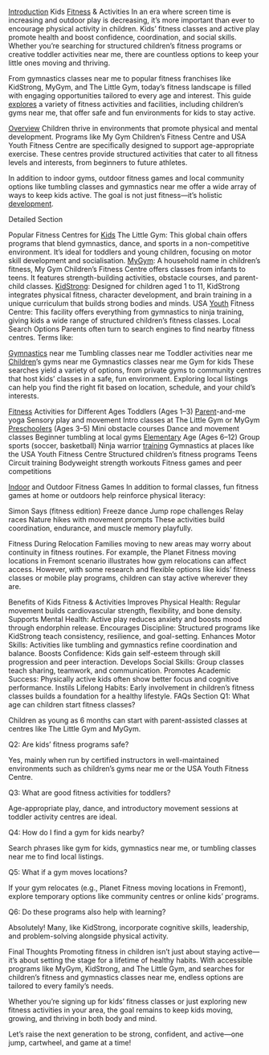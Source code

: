 [Introduction](https://santabarbaratrapeze.com/safety-gear-for-parkour)
Kids [Fitness](https://santabarbaratrapeze.com/guide-to-parkour-2025) & Activities In an era where screen time is increasing and outdoor play is decreasing, it’s more important than ever to encourage physical activity in children. Kids’ fitness classes and active play promote health and boost confidence, coordination, and social skills. Whether you’re searching for structured children’s fitness programs or creative toddler activities near me, there are countless options to keep your little ones moving and thriving.

From gymnastics classes near me to popular fitness franchises like KidStrong, MyGym, and The Little Gym, today’s fitness landscape is filled with engaging opportunities tailored to every age and interest. This guide [explores](https://santabarbaratrapeze.com/how-to-do-parkour-training) a variety of fitness activities and facilities, including children’s gyms near me, that offer safe and fun environments for kids to stay active.

[Overview](https://santabarbaratrapeze.com/events-for-kids)
Children thrive in environments that promote physical and mental development. Programs like My Gym Children’s Fitness Centre and USA Youth Fitness Centre are specifically designed to support age-appropriate exercise. These centres provide structured activities that cater to all fitness levels and interests, from beginners to future athletes.

In addition to indoor gyms, outdoor fitness games and local community options like tumbling classes and gymnastics near me offer a wide array of ways to keep kids active. The goal is not just fitness—it’s holistic [development](https://santabarbaratrapeze.com/kids-fitness-activities).

Detailed Section

Popular Fitness Centres for [Kids](https://santabarbaratrapeze.com/fun-games-for-children)
The Little Gym: This global chain offers programs that blend gymnastics, dance, and sports in a non-competitive environment. It’s ideal for toddlers and young children, focusing on motor skill development and socialisation.
[MyGym](https://santabarbaratrapeze.com/events-for-kids): A household name in children’s fitness, My Gym Children’s Fitness Centre offers classes from infants to teens. It features strength-building activities, obstacle courses, and parent-child classes.
[KidStrong](https://santabarbaratrapeze.com/kids-fitness-activities): Designed for children aged 1 to 11, KidStrong integrates physical fitness, character development, and brain training in a unique curriculum that builds strong bodies and minds.
USA [Youth](https://santabarbaratrapeze.com/fun-games-for-children) Fitness Centre: This facility offers everything from gymnastics to ninja training, giving kids a wide range of structured children’s fitness classes.
Local Search Options
Parents often turn to search engines to find nearby fitness centres. Terms like:

[Gymnastics](https://santabarbaratrapeze.com/group-activities) near me
Tumbling classes near me
Toddler activities near me
[Children](https://santabarbaratrapeze.com/family-day-out-ideas)’s gyms near me
Gymnastics classes near me
Gym for kids
These searches yield a variety of options, from private gyms to community centres that host kids’ classes in a safe, fun environment. Exploring local listings can help you find the right fit based on location, schedule, and your child’s interests.

[Fitness](https://santabarbaratrapeze.com/training-program-workout) Activities for Different Ages
Toddlers (Ages 1–3)
[Parent](https://santabarbaratrapeze.com/healthy-life-style-live-well)-and-me yoga
Sensory play and movement
Intro classes at The Little Gym or MyGym
[Preschoolers](https://santabarbaratrapeze.com/exercise-tips-for-long-term) (Ages 3–5)
Mini obstacle courses
Dance and movement classes
Beginner tumbling at local gyms
[Elementary](https://santabarbaratrapeze.com/benefits-of-physical-play-2025) Age (Ages 6–12)
Group sports (soccer, basketball)
Ninja warrior [training](https://santabarbaratrapeze.com/testimonials-stories)
Gymnastics at places like the USA Youth Fitness Centre
Structured children’s fitness programs
Teens
Circuit training
Bodyweight strength workouts
Fitness games and peer competitions

[Indoor](https://santabarbaratrapeze.com/local-events) and Outdoor Fitness Games
In addition to formal classes, fun fitness games at home or outdoors help reinforce physical literacy:

Simon Says (fitness edition)
Freeze dance
Jump rope challenges
Relay races
Nature hikes with movement prompts
These activities build coordination, endurance, and muscle memory playfully.

Fitness During Relocation
Families moving to new areas may worry about continuity in fitness routines. For example, the Planet Fitness moving locations in Fremont scenario illustrates how gym relocations can affect access. However, with some research and flexible options like kids’ fitness classes or mobile play programs, children can stay active wherever they are.

Benefits of Kids Fitness & Activities
Improves Physical Health: Regular movement builds cardiovascular strength, flexibility, and bone density.
Supports Mental Health: Active play reduces anxiety and boosts mood through endorphin release.
Encourages Discipline: Structured programs like KidStrong teach consistency, resilience, and goal-setting.
Enhances Motor Skills: Activities like tumbling and gymnastics refine coordination and balance.
Boosts Confidence: Kids gain self-esteem through skill progression and peer interaction.
Develops Social Skills: Group classes teach sharing, teamwork, and communication.
Promotes Academic Success: Physically active kids often show better focus and cognitive performance.
Instils Lifelong Habits: Early involvement in children’s fitness classes builds a foundation for a healthy lifestyle.
FAQs Section
Q1: What age can children start fitness classes?

Children as young as 6 months can start with parent-assisted classes at centres like The Little Gym and MyGym.

Q2: Are kids’ fitness programs safe?

Yes, mainly when run by certified instructors in well-maintained environments such as children’s gyms near me or the USA Youth Fitness Centre.

Q3: What are good fitness activities for toddlers?

Age-appropriate play, dance, and introductory movement sessions at toddler activity centres are ideal.

Q4: How do I find a gym for kids nearby?

Search phrases like gym for kids, gymnastics near me, or tumbling classes near me to find local listings.

Q5: What if a gym moves locations?

If your gym relocates (e.g., Planet Fitness moving locations in Fremont), explore temporary options like community centres or online kids’ programs.

Q6: Do these programs also help with learning?

Absolutely! Many, like KidStrong, incorporate cognitive skills, leadership, and problem-solving alongside physical activity.

Final Thoughts
Promoting fitness in children isn’t just about staying active—it’s about setting the stage for a lifetime of healthy habits. With accessible programs like MyGym, KidStrong, and The Little Gym, and searches for children’s fitness and gymnastics classes near me, endless options are tailored to every family’s needs.

Whether you’re signing up for kids’ fitness classes or just exploring new fitness activities in your area, the goal remains to keep kids moving, growing, and thriving in both body and mind.

Let’s raise the next generation to be strong, confident, and active—one jump, cartwheel, and game at a time!
